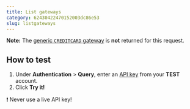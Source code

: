 ```yaml
---
title: List gateways
category: 62430422470152003dc86e53
slug: listgateways
---
```

**Note:** The [generic `CREDITCARD` gateway](/docs/card-payments#generic-gateway) is **not** returned for this request. 

## How to test

1. Under **Authentication** > **Query**, enter an [API key](/docs/sites#site-id-api-key-and-security-code) from your **TEST** account.
2. Click **Try it!**

❗️ Never use a live API key!